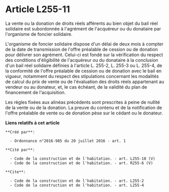 # Article L255-11

La vente ou la donation de droits réels afférents au bien objet du bail réel solidaire est subordonnée à l'agrément de
l'acquéreur ou du donataire par l'organisme de foncier solidaire. 

L'organisme de foncier solidaire dispose d'un délai de deux mois à compter de la date de transmission de l'offre préalable de
cession ou de donation pour délivrer son agrément. Celui-ci est fondé sur la vérification du respect des conditions
d'éligibilité de l'acquéreur ou du donataire à la conclusion d'un bail réel solidaire définies à l'article L. 255-2, L. 255-3
ou L. 255-4, de la conformité de l'offre préalable de cession ou de donation avec le bail en vigueur, notamment du respect
des stipulations concernant les modalités de calcul du prix de vente ou de l'évaluation des droits réels appartenant au
vendeur ou au donateur, et, le cas échéant, de la validité du plan de financement de l'acquisition. 

Les règles fixées aux alinéas précédents sont prescrites à peine de nullité de la vente ou de la donation. La preuve du
contenu et de la notification de l'offre préalable de vente ou de donation pèse sur le cédant ou le donateur.

**Liens relatifs à cet article**

	**Créé par**:

	  - Ordonnance n°2016-985 du 20 juillet 2016 - art. 1

	**Cité par**:

	  - Code de la construction et de l'habitation. - art. L255-10 (V)
	  - Code de la construction et de l'habitation. - art. R255-6 (V)

	**Cite**:

	  - Code de la construction et de l'habitation. - art. L255-2
	  - Code de la construction et de l'habitation. - art. L255-4
